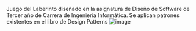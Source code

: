 Juego del Laberinto diseñado en la asignatura de Diseño de Software de Tercer año de Carrera de Ingeniería Informática. Se aplican patrones existentes en el libro de Design Patterns
![image](https://github.com/user-attachments/assets/a4e00e91-9b63-4706-90c6-c45752a0cd98)
